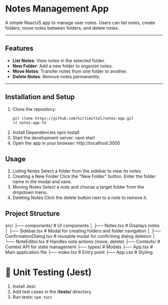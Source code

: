 # Notes Management App

A simple ReactJS app to manage user notes. Users can list notes, create folders, move notes between folders, and delete notes.

---

## Features
- **List Notes**: View notes in the selected folder.
- **New Folder**: Add a new folder to organize notes.
- **Move Notes**: Transfer notes from one folder to another.
- **Delete Notes**: Remove notes permanently.

---

## Installation and Setup

1. Clone the repository:
   ```bash
   git clone https://github.com/kirtimittal/notes-app.git
   cd notes-app-fe
2. Install Dependencies
   npm install
3. Start the development server:
   npm start
4. Open the app in your browser:
   http://localhost:3000
   

## Usage
1. Listing Notes
Select a folder from the sidebar to view its notes.
2. Creating a New Folder
Click the "New Folder" button.
Enter the folder name in the modal and save.
3. Moving Notes
Select a note and choose a target folder from the dropdown menu.
4. Deleting Notes
Click the delete button next to a note to remove it.

## Project Structure
src/
├── components/                         # UI components
│   ├── Notes.tsx                       # Displays notes
│   ├── Sidebar.tsx                     # Modal for creating folders and folder navigation
│   ├── ConfirmationDialog.tsx          # reusable modal for confirming dialog deletion
│   └── NoteEditor.tsx  # Handles note actions (move, delete)
├── Contexts/            # Context API for state management
├── types/               # Modals
├── App.tsx              # Main application file
├── index.tsx            # Entry point
├── App.css              # Styling


# 🧪 Unit Testing (Jest)
1. Install Jest:
2. Add test cases in the **/__tests__/** directory.
3. Run tests: `npm test`